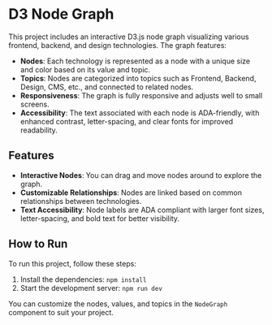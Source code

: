 # D3 Node Graph

This project includes an interactive D3.js node graph visualizing various frontend, backend, and design technologies. The graph features:

- **Nodes**: Each technology is represented as a node with a unique size and color based on its value and topic.
- **Topics**: Nodes are categorized into topics such as Frontend, Backend, Design, CMS, etc., and connected to related nodes.
- **Responsiveness**: The graph is fully responsive and adjusts well to small screens.
- **Accessibility**: The text associated with each node is ADA-friendly, with enhanced contrast, letter-spacing, and clear fonts for improved readability.

## Features

- **Interactive Nodes**: You can drag and move nodes around to explore the graph.
- **Customizable Relationships**: Nodes are linked based on common relationships between technologies.
- **Text Accessibility**: Node labels are ADA compliant with larger font sizes, letter-spacing, and bold text for better visibility.
  
## How to Run

To run this project, follow these steps:

1. Install the dependencies: `npm install`
2. Start the development server: `npm run dev`

You can customize the nodes, values, and topics in the `NodeGraph` component to suit your project.
